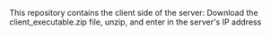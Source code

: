 This repository contains the client side of the server: Download the client_executable.zip file, unzip, and enter in the server's IP address